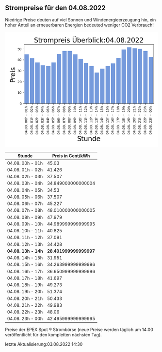 
## Strompreise für den 04.08.2022

Niedrige Preise deuten auf viel Sonnen und Windenergieerzeugung hin, ein hoher Anteil an erneuerbaren Energien bedeuted weniger CO2 Verbrauch!

![Strompreis übersicht](imgs/strompreis_uebersicht.png)

| Stunde | Preis in Cent/kWh |
|---|---|
| 04.08. 00h -  01h | 45.03 | 
| 04.08. 01h -  02h | 41.426 | 
| 04.08. 02h -  03h | 37.507 | 
| 04.08. 03h -  04h | 34.849000000000004 | 
| 04.08. 04h -  05h | 34.53 | 
| 04.08. 05h -  06h | 37.507 | 
| 04.08. 06h -  07h | 45.227 | 
| 04.08. 07h -  08h | 48.010000000000005 | 
| 04.08. 08h -  09h | 47.979 | 
| 04.08. 09h -  10h | 44.989999999999995 | 
| 04.08. 10h -  11h | 40.825 | 
| 04.08. 11h -  12h | 37.091 | 
| 04.08. 12h -  13h | 34.428 | 
| **04.08. 13h -  14h** | **28.401999999999997** | 
| 04.08. 14h -  15h | 31.951 | 
| 04.08. 15h -  16h | 34.263999999999996 | 
| 04.08. 16h -  17h | 36.650999999999996 | 
| 04.08. 17h -  18h | 41.697 | 
| 04.08. 18h -  19h | 49.273 | 
| 04.08. 19h -  20h | 51.374 | 
| 04.08. 20h -  21h | 50.433 | 
| 04.08. 21h -  22h | 49.983 | 
| 04.08. 22h -  23h | 48.06 | 
| 04.08. 23h -  00h | 42.495999999999995 | 

Preise der EPEX Spot ® Strombörse (neue Preise werden täglich um 14:00 veröffentlicht für den kompletten nächsten Tag).

letzte Aktualisierung:03.08.2022 14:30